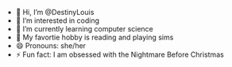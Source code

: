 - 👋 Hi, I’m @DestinyLouis
- 👀 I’m interested in coding
- 🌱 I’m currently learning computer science
- 💞️ My favortie hobby is reading and playing sims
- 😄 Pronouns: she/her
- ⚡ Fun fact: I am obsessed with the Nightmare Before Christmas

<!---
DestinyLouis55/DestinyLouis55 is a ✨ special ✨ repository because its `README.md` (this file) appears on your GitHub profile.
You can click the Preview link to take a look at your changes.
--->
